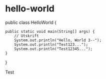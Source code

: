 # hello-world

public class HelloWorld {

    public static void main(String[] args) {
        // Utskrift
        System.out.println("Hello, World 3--");
        System.out.println("Test123...");
        System.out.println("Test12345...");
    }

}


Test

